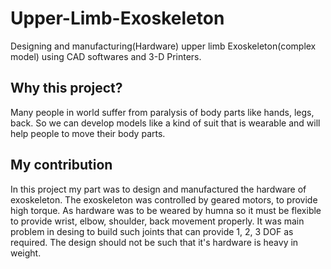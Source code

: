 # Upper-Limb-Exoskeleton
Designing and manufacturing(Hardware) upper limb Exoskeleton(complex model) using CAD softwares and 3-D Printers. 

## Why this project?
Many people in world suffer from paralysis of body parts like hands, legs, back. So we can develop models like a kind of suit that is wearable and will help people to move their body parts.

## My contribution
In this project my part was to design and manufactured the hardware of exoskeleton. The exoskeleton was controlled by geared motors, to provide high torque. As hardware was to be weared by humna so it must be flexible to provide wrist, elbow, shoulder, back movement properly. It was main problem in desing to build such joints that can provide 1, 2, 3 DOF as required. The design should not be such that it's hardware is heavy in weight. 
